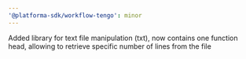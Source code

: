 ```yaml
---
'@platforma-sdk/workflow-tengo': minor
---
```


Added library for text file manipulation (txt), now contains one function head, allowing to retrieve specific number of lines from the file
